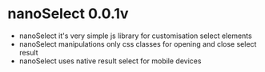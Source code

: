 nanoSelect 0.0.1v
=======

* nanoSelect it's very simple js library for customisation select elements
* nanoSelect manipulations only css classes for opening and close select result
* nanoSelect uses native result select for mobile devices